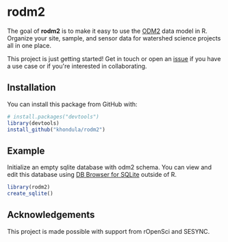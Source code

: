 
<!-- README.md is generated from README.Rmd. Please edit that file -->
rodm2
=====

The goal of **rodm2** is to make it easy to use the [ODM2](https://github.com/ODM2/ODM2) data model in R. Organize your site, sample, and sensor data for watershed science projects all in one place.

This project is just getting started! Get in touch or open an [issue](https://github.com/khondula/rodm2/issues) if you have a use case or if you're interested in collaborating.

Installation
------------

You can install this package from GitHub with:

``` r
# install.packages("devtools")
library(devtools)
install_github("khondula/rodm2")
```

Example
-------

Initialize an empty sqlite database with odm2 schema. You can view and edit this database using [DB Browser for SQLite](https://sqlitebrowser.org/) outside of R.

``` r
library(rodm2)
create_sqlite()
```

Acknowledgements
----------------

This project is made possible with support from rOpenSci and SESYNC.
